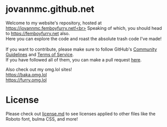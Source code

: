 # jovannmc.github.net
Welcome to my website's repository, hosted at https://jovannmc.femboyfurry.net!<br>
Speaking of which, you should head to https://femboyfurry.net also.<br>
Here you can explore the code and roast the absolute trash code I've made!<br>
<br>
If you want to contribute, please make sure to follow GitHub's [Community Guidelines](https://docs.github.com/en/site-policy/github-terms/github-community-guidelines) and [Terms of Service](https://docs.github.com/en/site-policy/github-terms/github-terms-of-service).<br>
If you have followed all of them, you can make a pull request [here](https://github.com/JovannMC/jovannmc.github.io/pulls).

Also check out my omg.lol sites!<br>
https://baka.omg.lol<br>
https://furry.omg.lol

# License
Please check out [license.md](license.md) to see licenses applied to other files like the Roboto font, bulma CSS, and more!
